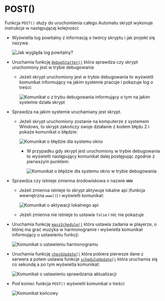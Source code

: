 # POST()
Funkcja `POST()` służy do uruchomienia całego Automatu skrypt wykonuje instrukcje w następującej kolejności:
- Wyświetla log powitalny z informacją o twórcy skryptu i jak projekt się nazywa.

    ![Jak wygląda log powitalny?](https://i.imgur.com/BsktlMl.png)
- Uruchamia funkcję [`DebugStarter()`](https://github.com/PFilip08/elektron-radio-player/blob/master/docs/Dokumentacja%20Funkcji/DebugMode.js.md#debugstarter) która sprawdza czy skrypt uruchomiony jest w trybie debugowania
    - Jeżeli skrypt uruchomiony jest w trybie debugowania to wyświetli komunikat informujący na jakim systemie pracuje i pokazuje log o treści:

        ![Komunikat o z trybu debugowania informujący o tym na jakim systemie działa skrypt](https://i.imgur.com/9PQRZlu.png)
- Sprawdza na jakim systemie uruchamiany jest skrypt. 
    - Jeżeli skrypt uruchomiony zostanie na komputerze z systemem Windows, to skrypt zakończy swoje działanie z kodem błędu 2 i pokaże komunikat o błędzie:

        ![Komunikat o błędzie dla systemu okno](https://i.imgur.com/yP5dJze.png)
        - W przypadku gdy skrypt jest uruchomiony w trybie debugowania to wyświetli następujący komunikat dalej postępując zgodnie z pierwszym punktem:
        
            ![Komunikat o błędzie dla systemu okno w trybie debugowania](https://i.imgur.com/2H5Be1q.png)
- Sprawdza czy istnieje zmienna środowiskowa o nazwie `WWW`
    - Jeżeli zmienna istnieje to skrypt aktywuje lokalne api (funkcja wewnętrzna `www()`) i wyświetli komunikat:

        ![Komunikat o aktywacji lokalnego api](https://i.imgur.com/7FItcZu.png)
    - Jeżeli zmienna nie istnieje to ustawia ``false`` i nic nie pokazuje
- Uruchamia funkcję [`massSchedule()`](https://github.com/PFilip08/elektron-radio-player/blob/master/docs/Dokumentacja%20Funkcji/TaskScheduler.js.md#massschedule) która ustawia zadania w playerze, o której ma grać muzyka w harmonogramie i wyświetla komunikat informujący o ustawieniu funkcji:

    ![Komunikat o ustawieniu harmonogramu](https://i.imgur.com/UnezZCp.png)
- Uruchamia funkcję [`checkUpdate()`](https://github.com/PFilip08/elektron-radio-player/blob/master/docs/Dokumentacja%20Funkcji/ApiConnector.js.md#checkupdate) która pobiera pierwsze dane z serwera a potem ustawia funkcje [`scheduleUpdate()`](https://github.com/PFilip08/elektron-radio-player/blob/master/docs/Dokumentacja%20Funkcji/ApiConnector.js.md#scheduleupdate) która uruchamia się co sekundę a po tym wyświetla komunikat:

    ![Komunikat o ustawieniu sprawdzania aktualizacji](https://i.imgur.com/Akm8cAd.png)
- Pod koniec funkcja `POST()` wyświetli komunikat o treści:
    
    ![Komunikat końcowy](https://i.imgur.com/O9PX2wy.png)